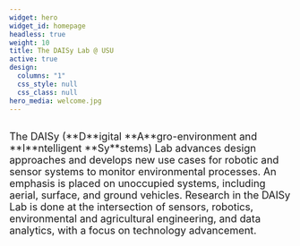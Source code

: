 ```yaml
---
widget: hero
widget_id: homepage
headless: true
weight: 10
title: The DAISy Lab @ USU
active: true
design:
  columns: "1"
  css_style: null
  css_class: null
hero_media: welcome.jpg
---
```

<br>
<font size="4">The DAISy (**D**igital **A**gro-environment and **I**ntelligent **Sy**stems) Lab advances design approaches and develops new use cases for robotic and sensor systems to monitor environmental processes. An emphasis is placed on unoccupied systems, including aerial, surface, and ground vehicles. Research in the DAISy Lab is done at the intersection of sensors, robotics, environmental and agricultural engineering, and data analytics, with a focus on technology advancement.</font> 
